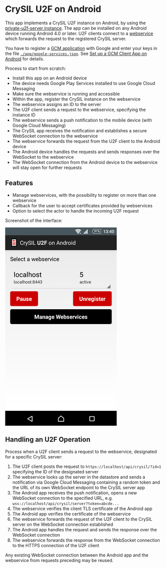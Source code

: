 # CrySIL U2F on Android

This app implements a CrySIL U2F instance on Android, by using the [private-u2f-server instance](./../instance/). The
app can be installed on any Android device running Android 4.0 or later. U2F clients connect to a [webservice](./../webservice) which forwards the request to the registered CrySIL server.

You have to register a [GCM application](https://developers.google.com/cloud-messaging/registration) with Google and enter your keys in the file [`./app/google-services.json`](./app/google-services.json). See [Set up a GCM Client App on Android](https://developers.google.com/cloud-messaging/android/client) for details.

Process to start from scratch:

* Install this app on an Android device
* The device needs Google Play Services installed to use Google Cloud Messaging
* Make sure the webservice is running and accessible
* Within the app, register the CrySIL instance on the webservice
* The webservice assigns an ID to the server
* The U2F client sends a request to the webservice, specifying the instance ID
* The webservice sends a push notification to the mobile device (with Google Cloud Messaging)
* The CrySIL app receives the notification and establishes a secure WebSocket connection to the webservice
* The webservice forwards the request from the U2F client to the Android device
* The Android device handles the requests and sends responses over the WebSocket to the webservice
* The WebSocket connection from the Android device to the webservice will stay open for further requests

## Features

* Manage webservices, with the possibility to register on more than one webservice
* Callback for the user to accept certificates provided by webservices
* Option to select the actor to handle the incoming U2F request

Screenshot of the interface:

![Screenshot](screenshot.png)

## Handling an U2F Operation

Process when a U2F client sends a request to the webservice, designated for a specific CrySIL server:

1. The U2F client posts the request to `https://localhost/api/crysil/?id=1` specifying the ID of the designated server
2. The webservice looks up the server in the datastore and sends a notification via Google Cloud Messaging containing a random token and the URL of its own WebSocket endpoint to the CrySIL server app
3. The Android app receives the push notification, opens a new WebSocket connection to the specified URL, e.g.
`wss://localhost/api/crysil/server?token=abcde...`
4. The webservice verifies the client TLS certificate of the Android app
5. The Android app verifies the certificate of the webservice
6. The webservice forwards the request of the U2F client to the CrySIL server on the WebSocket connection established
7. The Android app handles the request and sends the response over the WebSocket connection
8. The webservice forwards the response from the WebSocket connection to the HTTPS connection of the U2F client

Any existing WebSocket connection between the Android app and the webservice from requests preceding may be reused.

